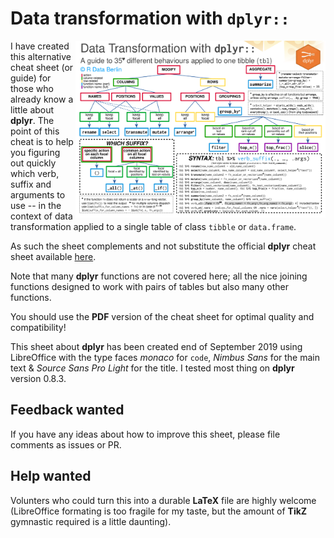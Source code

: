 # Data transformation with ``dplyr::``
<img src="pngs/dplyr_guide_for_one_table.png" width=400 height=283 align="right"/>

I have created this alternative cheat sheet (or guide) for those who already know a little about __dplyr__. The point of this cheat is to help you figuring out quickly which verb, suffix and arguments to use -- in the context of data transformation applied to a single table of class ``tibble`` or ``data.frame``.

As such the sheet complements and not substitute the official __dplyr__ cheat sheet available [here](https://github.com/rstudio/cheatsheets).

Note that many __dplyr__ functions are not covered here; all the nice joining functions designed to work with pairs of tables but also many other functions.

You should use the __PDF__ version of the cheat sheet for optimal quality and compatibility!

This sheet about __dplyr__ has been created end of September 2019 using LibreOffice with the type faces _monaco_ for ``code``, _Nimbus Sans_ for the main text & _Source Sans Pro Light_ for the title. I tested most thing on __dplyr__ version 0.8.3.

## Feedback wanted

If you have any ideas about how to improve this sheet, please file comments as issues or PR.

## Help wanted

Volunters who could turn this into a durable __LaTeX__ file are highly welcome (LibreOffice formating is too fragile for my taste, but the amount of __TikZ__ gymnastic required is a little daunting).

